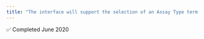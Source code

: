 ```yaml
---
title: "The interface will support the selection of an Assay Type term of interest &#x2705;"
---
```

&#x2705; Completed June 2020
